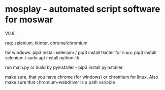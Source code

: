 # mosplay - automated script software for moswar
V0.8.

req: selenium, tkinter, chrome/chromium

for windows: pip3 install selenium / pip3 install tkinter
for linux: pip3 install selenium / sudo apt install python-tk

run main.py or build by pyinstaller - pip3 install pyinstaller.

make sure, that you have chrome (for windows) or chromium for linux. Also make sure that chromium-webdriver is a path variable 

